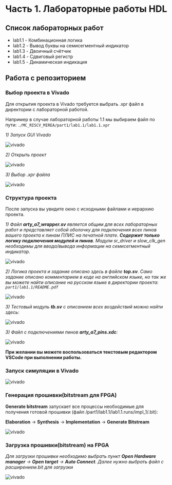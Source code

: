 # Часть 1. Лабораторные работы HDL

## Список лабораторных работ
- lab1.1 - Комбинационная логика
- lab1.2 - Вывод буквы на семисегментный индикатор
- lab1.3 - Двоичный счётчик
- lab1.4 - Сдвиговый регистр
- lab1.5 - Динамическая индикация
## Работа с репозиторием
### Выбор проекта в Vivado

Для открытия проекта в Vivado требуется выбрать .xpr файл в директории с лабораторной работой.

Например в случае лабораторной работы 1.1 мы выбираем файл по пути:
```./MC_RISCV_MIREA/part1/lab1.1/lab1.1.xpr```

*1) Запуск GUI Vivado*

![vivado](doc/img/open_vivado.png)

*2) Открыть проект*

![vivado](doc/img/open_project.png)

*3) Выбор .xpr файла*

![vivado](doc/img/choose_project.png)

### Структура проекта
После запуска вы увидите окно с исходными файлами и иерархию проекта.

*1) Файл **arty_a7_wrapper.sv** является общим для всех лабораторных работ и представляет собой оболочку для подключения всех пинов вашего проекта к пинам ПЛИС на печатной плате. **Содержит только логику подключения модулей и пинов**. Модули sr_driver и slow_clk_gen необходимы для ввода/вывода информации на семисегментный индикатор.*


![vivado](doc/img/wrapper.png)

*2) Логика проекта и задание описано здесь в файле **top.sv**. Само задание описано комментарием в коде на английском языке, но так же вы можете найти описание на русском языке в директории проекта:
```part1/lab1.1/README.pdf```*

![vivado](doc/img/top.png)

*3) Тестовый модуль **tb.sv** с описанием всех воздействий можно найти здесь:*

![vivado](doc/img/tb.png)

*3) Файл с подключениями пинов **arty_a7_pins.xdc**:*

![vivado](doc/img/xdc.png)


**При желании вы можете воспользоваться текстовым редактором VSCode при выполнении работы.**


### Запуск симуляции в Vivado

![vivado](doc/img/run_sim.png)

### Генерация прошивки(bitstream для FPGA)

**Generate bitstream** запускает все процессы необходимые для получения готовой прошивки (файл /part1/lab1.1/lab1.1.runs/impl_1/.bit):

**Elaboration** -> **Synthesis** -> **Implementation** -> **Generate Bitstream**

![vivado](doc/img/generate_bit.png)

### Загрузка прошивки(bitstream) на FPGA

*Для загрузки прошивки необходимо выбрать пункт **Open Hardware manager** -> **Open target** -> **Auto Connect**. Далее нужно выбрать файл c расширением.bit для загрузки*

![vivado](doc/img/hard_manage.png)